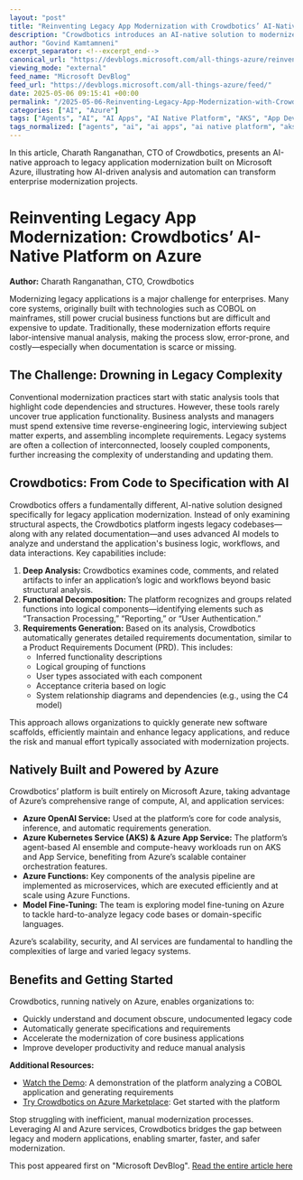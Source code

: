 ```yaml
---
layout: "post"
title: "Reinventing Legacy App Modernization with Crowdbotics’ AI-Native Platform on Azure"
description: "Crowdbotics introduces an AI-native solution to modernize legacy applications using Microsoft Azure. The platform leverages Azure OpenAI, AKS, App Service, and Azure Functions to analyze and document legacy systems, streamlining requirements generation and enabling efficient modernization processes for enterprises."
author: "Govind Kamtamneni"
excerpt_separator: <!--excerpt_end-->
canonical_url: "https://devblogs.microsoft.com/all-things-azure/reinventing-legacy-app-modernization-crowdbotics-ai-native-platform-on-azure/"
viewing_mode: "external"
feed_name: "Microsoft DevBlog"
feed_url: "https://devblogs.microsoft.com/all-things-azure/feed/"
date: 2025-05-06 09:15:41 +00:00
permalink: "/2025-05-06-Reinventing-Legacy-App-Modernization-with-Crowdbotics-AI-Native-Platform-on-Azure.html"
categories: ["AI", "Azure"]
tags: ["Agents", "AI", "AI Apps", "AI Native Platform", "AKS", "App Development", "Application Development", "Azure", "Azure App Service", "Azure Functions", "Azure OpenAI Service", "COBOL", "Crowdbotics", "Developer Productivity", "Documentation Automation", "Functional Decomposition", "Legacy Modernization", "Mainframe Migration", "News", "Requirements Generation", "Software Architecture"]
tags_normalized: ["agents", "ai", "ai apps", "ai native platform", "aks", "app development", "application development", "azure", "azure app service", "azure functions", "azure openai service", "cobol", "crowdbotics", "developer productivity", "documentation automation", "functional decomposition", "legacy modernization", "mainframe migration", "news", "requirements generation", "software architecture"]
---
```


In this article, Charath Ranganathan, CTO of Crowdbotics, presents an AI-native approach to legacy application modernization built on Microsoft Azure, illustrating how AI-driven analysis and automation can transform enterprise modernization projects.<!--excerpt_end-->

# Reinventing Legacy App Modernization: Crowdbotics’ AI-Native Platform on Azure

**Author:** Charath Ranganathan, CTO, Crowdbotics

Modernizing legacy applications is a major challenge for enterprises. Many core systems, originally built with technologies such as COBOL on mainframes, still power crucial business functions but are difficult and expensive to update. Traditionally, these modernization efforts require labor-intensive manual analysis, making the process slow, error-prone, and costly—especially when documentation is scarce or missing.

## The Challenge: Drowning in Legacy Complexity

Conventional modernization practices start with static analysis tools that highlight code dependencies and structures. However, these tools rarely uncover true application functionality. Business analysts and managers must spend extensive time reverse-engineering logic, interviewing subject matter experts, and assembling incomplete requirements. Legacy systems are often a collection of interconnected, loosely coupled components, further increasing the complexity of understanding and updating them.

## Crowdbotics: From Code to Specification with AI

Crowdbotics offers a fundamentally different, AI-native solution designed specifically for legacy application modernization. Instead of only examining structural aspects, the Crowdbotics platform ingests legacy codebases—along with any related documentation—and uses advanced AI models to analyze and understand the application's business logic, workflows, and data interactions. Key capabilities include:

1. **Deep Analysis:** Crowdbotics examines code, comments, and related artifacts to infer an application’s logic and workflows beyond basic structural analysis.
2. **Functional Decomposition:** The platform recognizes and groups related functions into logical components—identifying elements such as “Transaction Processing,” “Reporting,” or “User Authentication.”
3. **Requirements Generation:** Based on its analysis, Crowdbotics automatically generates detailed requirements documentation, similar to a Product Requirements Document (PRD). This includes:
   - Inferred functionality descriptions
   - Logical grouping of functions
   - User types associated with each component
   - Acceptance criteria based on logic
   - System relationship diagrams and dependencies (e.g., using the C4 model)

This approach allows organizations to quickly generate new software scaffolds, efficiently maintain and enhance legacy applications, and reduce the risk and manual effort typically associated with modernization projects.

## Natively Built and Powered by Azure

Crowdbotics’ platform is built entirely on Microsoft Azure, taking advantage of Azure’s comprehensive range of compute, AI, and application services:

- **Azure OpenAI Service:** Used at the platform’s core for code analysis, inference, and automatic requirements generation.
- **Azure Kubernetes Service (AKS) & Azure App Service:** The platform’s agent-based AI ensemble and compute-heavy workloads run on AKS and App Service, benefiting from Azure’s scalable container orchestration features.
- **Azure Functions:** Key components of the analysis pipeline are implemented as microservices, which are executed efficiently and at scale using Azure Functions.
- **Model Fine-Tuning:** The team is exploring model fine-tuning on Azure to tackle hard-to-analyze legacy code bases or domain-specific languages.

Azure’s scalability, security, and AI services are fundamental to handling the complexities of large and varied legacy systems.

## Benefits and Getting Started

Crowdbotics, running natively on Azure, enables organizations to:

- Quickly understand and document obscure, undocumented legacy code
- Automatically generate specifications and requirements
- Accelerate the modernization of core business applications
- Improve developer productivity and reduce manual analysis

**Additional Resources:**

- [Watch the Demo](https://www.youtube.com/watch?feature=shared&v=6tzZHQ7pWUY): A demonstration of the platform analyzing a COBOL application and generating requirements
- [Try Crowdbotics on Azure Marketplace](https://azuremarketplace.microsoft.com/en-us/marketplace/apps/crowdboticscorporation1682618353390.cb_platform?tab=overview): Get started with the platform

Stop struggling with inefficient, manual modernization processes. Leveraging AI and Azure services, Crowdbotics bridges the gap between legacy and modern applications, enabling smarter, faster, and safer modernization.

This post appeared first on "Microsoft DevBlog". [Read the entire article here](https://devblogs.microsoft.com/all-things-azure/reinventing-legacy-app-modernization-crowdbotics-ai-native-platform-on-azure/)
